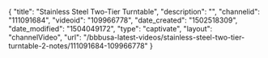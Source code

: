 {
    "title": "Stainless Steel Two-Tier Turntable",
    "description": "",
    "channelid": "111091684",
    "videoid": "109966778",
    "date_created": "1502518309",
    "date_modified": "1504049172",
    "type": "captivate",
    "layout": "channelVideo",
    "url": "\/bbbusa-latest-videos\/stainless-steel-two-tier-turntable-2-notes\/111091684-109966778"
}